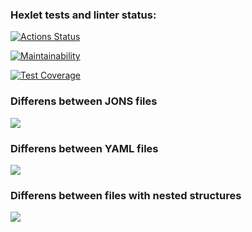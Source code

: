 ### Hexlet tests and linter status:
[![Actions Status](https://github.com/wavecloudzzz/java-project-71/actions/workflows/hexlet-check.yml/badge.svg)](https://github.com/wavecloudzzz/java-project-71/actions)

[![Maintainability](https://api.codeclimate.com/v1/badges/4bb6359bffeb1b77f83a/maintainability)](https://codeclimate.com/github/wavecloudzzz/java-project-71/maintainability)

[![Test Coverage](https://api.codeclimate.com/v1/badges/4bb6359bffeb1b77f83a/test_coverage)](https://codeclimate.com/github/wavecloudzzz/java-project-71/test_coverage)

### Differens between JONS files
![](https://github.com/wavecloudzzz/java-project-71/blob/main/.demonstrations/JSON.gif)

### Differens between YAML files
![](https://github.com/wavecloudzzz/java-project-71/blob/main/.demonstrations/YAML.gif)

### Differens between files with nested structures
![](https://github.com/wavecloudzzz/java-project-71/blob/main/.demonstrations/Diff%20with%20nested%20structures.gif)
